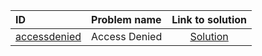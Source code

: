 | ID | Problem name | Link to solution |
|:---|:---|:---:|
| [accessdenied](https://open.kattis.com/problems/accessdenied) | Access Denied | [Solution](https://github.com/versenyi98/kattis-solutions/tree/main/solutions/Access%20Denied)|
